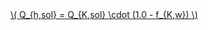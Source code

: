 <a href="/eco2_guide_center/1.%20ECO2%20Logic%20Guide/Hee1_Equation_List.html" class="equation-link" target="_blank" rel="noopener noreferrer">
  \( Q_{h,sol} = Q_{K,sol} \cdot (1.0 - f_{K,w}) \) 
</a>
